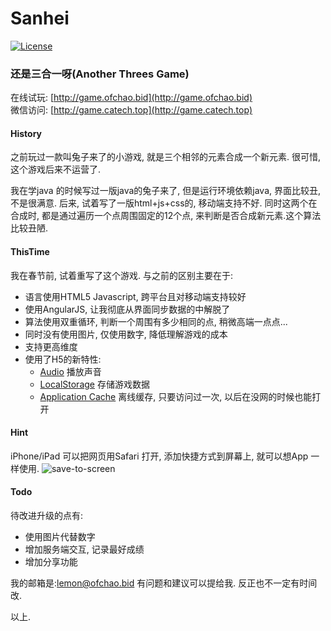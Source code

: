 # Sanhei
[![License](https://img.shields.io/badge/license-BSD-blue.svg)](LICENSE)
### 还是三合一呀(Another Threes Game)

在线试玩: [http://game.ofchao.bid](http://game.ofchao.bid)<br>
微信访问: [http://game.catech.top](http://game.catech.top)

#### History
之前玩过一款叫兔子来了的小游戏, 就是三个相邻的元素合成一个新元素.
很可惜, 这个游戏后来不运营了.

我在学java 的时候写过一版java的兔子来了, 但是运行环境依赖java, 界面比较丑, 不是很满意.
后来, 试着写了一版html+js+css的, 移动端支持不好.
同时这两个在合成时, 都是通过遍历一个点周围固定的12个点, 来判断是否合成新元素.这个算法比较丑陋.

#### ThisTime
我在春节前, 试着重写了这个游戏. 与之前的区别主要在于:<br>
 - 语言使用HTML5 Javascript, 跨平台且对移动端支持较好
 - 使用AngularJS, 让我彻底从界面同步数据的中解脱了
 - 算法使用双重循环, 判断一个周围有多少相同的点, 稍微高端一点点...
 - 同时没有使用图片, 仅使用数字, 降低理解游戏的成本
 - 支持更高维度
 - 使用了H5的新特性:
    - [Audio](http://www.runoob.com/html/html5-audio.html) 播放声音
    - [LocalStorage](http://www.runoob.com/html/html5-webstorage.html) 存储游戏数据
    - [Application Cache](http://www.runoob.com/html/html5-app-cache.html) 离线缓存, 只要访问过一次, 以后在没网的时候也能打开

#### Hint
iPhone/iPad 可以把网页用Safari 打开, 添加快捷方式到屏幕上, 就可以想App 一样使用.
![save-to-screen][1]

#### Todo
待改进升级的点有:
 - 使用图片代替数字
 - 增加服务端交互, 记录最好成绩
 - 增加分享功能

我的邮箱是:lemon@ofchao.bid
有问题和建议可以提给我. 反正也不一定有时间改.

以上.

[1]: https://raw.githubusercontent.com/zhedoushenmegui/sanhei/master/rm.pic/save-to-screen.min.png